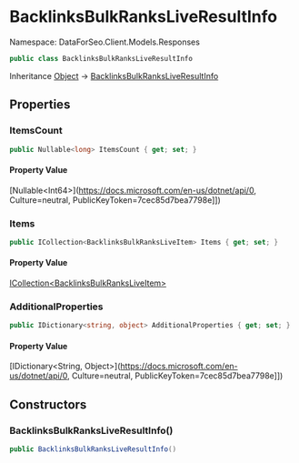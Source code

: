 # BacklinksBulkRanksLiveResultInfo

Namespace: DataForSeo.Client.Models.Responses

```csharp
public class BacklinksBulkRanksLiveResultInfo
```

Inheritance [Object](https://docs.microsoft.com/en-us/dotnet/api/Object) → [BacklinksBulkRanksLiveResultInfo](./BacklinksBulkRanksLiveResultInfo.md)

## Properties

### **ItemsCount**

```csharp
public Nullable<long> ItemsCount { get; set; }
```

#### Property Value

[Nullable&lt;Int64&gt;](https://docs.microsoft.com/en-us/dotnet/api/0, Culture=neutral, PublicKeyToken=7cec85d7bea7798e]])<br>

### **Items**

```csharp
public ICollection<BacklinksBulkRanksLiveItem> Items { get; set; }
```

#### Property Value

[ICollection&lt;BacklinksBulkRanksLiveItem&gt;](./BacklinksBulkRanksLiveItem.md)<br>

### **AdditionalProperties**

```csharp
public IDictionary<string, object> AdditionalProperties { get; set; }
```

#### Property Value

[IDictionary&lt;String, Object&gt;](https://docs.microsoft.com/en-us/dotnet/api/0, Culture=neutral, PublicKeyToken=7cec85d7bea7798e]])<br>

## Constructors

### **BacklinksBulkRanksLiveResultInfo()**

```csharp
public BacklinksBulkRanksLiveResultInfo()
```
